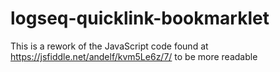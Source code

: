 # logseq-quicklink-bookmarklet
This is a rework of the JavaScript code found at https://jsfiddle.net/andelf/kvm5Le6z/7/ to be more readable
